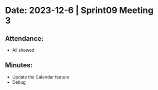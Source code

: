 # Date: 2023-12-6 | Sprint09  Meeting 3

## Attendance:

- All showed 

## Minutes:

- Update the Calendar feature 
- Debug 


